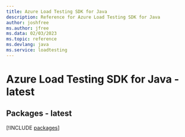 ```yaml
---
title: Azure Load Testing SDK for Java
description: Reference for Azure Load Testing SDK for Java
author: joshfree
ms.author: jfree
ms.data: 02/03/2023
ms.topic: reference
ms.devlang: java
ms.service: loadtesting
---
```

# Azure Load Testing SDK for Java - latest
## Packages - latest
[!INCLUDE [packages](load-testing-index.md)]